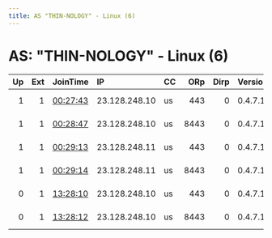 ```yaml
---
title: AS "THIN-NOLOGY" - Linux (6)
---
```


# AS: "THIN-NOLOGY" - Linux (6)

|   Up |   Ext | JoinTime                                                                                              | IP            | CC   |   ORp |   Dirp | Version   | Contact                 | Nickname    |   eFamMembers |
|-----:|------:|:------------------------------------------------------------------------------------------------------|:--------------|:-----|------:|-------:|:----------|:------------------------|:------------|--------------:|
|    1 |     1 | [00:27:43](https://nusenu.github.io/OrNetStats/w/relay/313DE1FC1BBFF327DE6C4B12C04952F4168940AC.html) | 23.128.248.10 | us   |   443 |      0 | 0.4.7.13  | ContactInfo email:abuse | StormyCloud |             4 |
|    1 |     1 | [00:28:47](https://nusenu.github.io/OrNetStats/w/relay/98D5483F657B83137646FCF9751B116C486E2B2E.html) | 23.128.248.10 | us   |  8443 |      0 | 0.4.7.13  | ContactInfo email:abuse | StormyCloud |             4 |
|    1 |     1 | [00:29:13](https://nusenu.github.io/OrNetStats/w/relay/FEBB14000E18CAEA7212CF0B21BB8DA6ED86D571.html) | 23.128.248.11 | us   |   443 |      0 | 0.4.7.13  | ContactInfo email:abuse | StormyCloud |             4 |
|    1 |     1 | [00:29:14](https://nusenu.github.io/OrNetStats/w/relay/ED69C16B762A387D883B62275E6F9991BA61BC08.html) | 23.128.248.11 | us   |  8443 |      0 | 0.4.7.13  | ContactInfo email:abuse | StormyCloud |             4 |
|    0 |     1 | [13:28:10](https://nusenu.github.io/OrNetStats/w/relay/E32558B88F4484D844224F22065F0B95870A38B9.html) | 23.128.248.10 | us   |   443 |      0 | 0.4.7.13  | ContactInfo email:abuse | Unnamed     |             2 |
|    0 |     1 | [13:28:12](https://nusenu.github.io/OrNetStats/w/relay/5AA3164A8F3CC54F8990ABB699D8463F4A4406A8.html) | 23.128.248.10 | us   |  8443 |      0 | 0.4.7.13  | ContactInfo email:abuse | Unnamed     |             2 |
